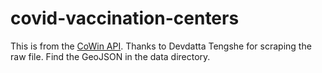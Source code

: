 # covid-vaccination-centers
This is from the [CoWin API](https://apisetu.gov.in/public/marketplace/api/cowin).
Thanks to Devdatta Tengshe for scraping the raw file. Find the GeoJSON in the data directory.